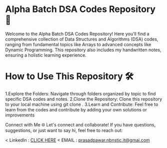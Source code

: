 # Alpha Batch DSA Codes Repository 🚀

Welcome to the Alpha Batch DSA Codes Repository! Here you'll find a comprehensive collection of Data Structures and Algorithms (DSA) codes, ranging from fundamental topics like Arrays to advanced concepts like Dynamic Programming. This repository also includes my handwritten notes, ensuring a holistic learning experience.

# How to Use This Repository 🛠️
1.Explore the Folders: Navigate through folders organized by topic to find specific DSA codes and notes.
2.Clone the Repository: Clone this repository to your local machine using git clone <repository-url>.
3.Learn and Contribute: Feel free to learn from the codes and contribute by adding your own solutions or improvements

Connect with Me 🌐
Let's connect and collaborate! If you have questions, suggestions, or just want to say hi, feel free to reach out:

< LinkedIn : <a href="https://www.linkedin.com/in/prasad-pawar-301000253/">CLICK HERE</a>
< EMAIL : prasadpawar.nbnstic.it@gmai.com

